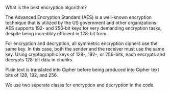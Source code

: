 What is the best encryption algorithm? 

The Advanced Encryption Standard (AES) is a well-known encryption technique that is utilized by the US government and other organizations.
AES supports 192- and 256-bit keys for very demanding encryption tasks, despite being incredibly efficient in 128-bit form.

For encryption and decryption, all symmetric encryption ciphers use the same key. In this case, both the sender and the receiver must use the same key. Using cryptographic keys of 128-, 192-, or 256-bits, each encrypts and decrypts 128-bit data in chunks. 

Plain text is translated into Cipher before being produced into Cipher text bits of 128, 192, and 256.


We use two seperate classs for encryption and decryption in the code.
